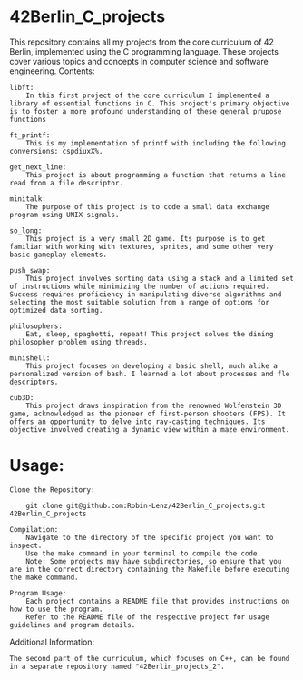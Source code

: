 # 42Berlin_C_projects

This repository contains all my projects from the core curriculum of 42 Berlin, implemented using the C programming language. These projects cover various topics and concepts in computer science and software engineering.
Contents:


	libft:
		In this first project of the core curriculum I implemented a library of essential functions in C. This project's primary objective is to foster a more profound understanding of these general prupose functions
	
	ft_printf:
		This is my implementation of printf with including the following conversions: cspdiuxX%.

	get_next_line:
		This project is about programming a function that returns a line read from a file descriptor.

	minitalk:
		The purpose of this project is to code a small data exchange program using UNIX signals.

	so_long:
		This project is a very small 2D game. Its purpose is to get familiar with working with textures, sprites, and some other very basic gameplay elements.

	push_swap:
		This project involves sorting data using a stack and a limited set of instructions while minimizing the number of actions required. Success requires proficiency in manipulating diverse algorithms and selecting the most suitable solution from a range of options for optimized data sorting.
	
	philosophers:
		Eat, sleep, spaghetti, repeat! This project solves the dining philosopher problem using threads.

	minishell:
		This project focuses on developing a basic shell, much alike a personalized version of bash. I learned a lot about processes and fle descriptors.

	cub3D:
		This project draws inspiration from the renowned Wolfenstein 3D game, acknowledged as the pioneer of first-person shooters (FPS). It offers an opportunity to delve into ray-casting techniques. Its objective involved creating a dynamic view within a maze environment.


# Usage:

    Clone the Repository:

```
    git clone git@github.com:Robin-Lenz/42Berlin_C_projects.git 42Berlin_C_projects
```
    Compilation:
        Navigate to the directory of the specific project you want to inspect.
        Use the make command in your terminal to compile the code.
        Note: Some projects may have subdirectories, so ensure that you are in the correct directory containing the Makefile before executing the make command.

    Program Usage:
        Each project contains a README file that provides instructions on how to use the program.
        Refer to the README file of the respective project for usage guidelines and program details.

Additional Information:

    The second part of the curriculum, which focuses on C++, can be found in a separate repository named "42Berlin_projects_2".
